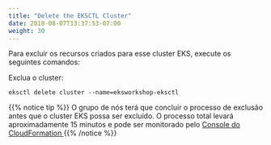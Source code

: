 ```yaml
---
title: "Delete the EKSCTL Cluster"
date: 2018-08-07T13:37:53-07:00
weight: 30
---
```


Para excluir os recursos criados para esse cluster EKS, execute os seguintes comandos:

Exclua o cluster:
```
eksctl delete cluster --name=eksworkshop-eksctl
```

{{% notice tip %}}
O grupo de nós terá que concluir o processo de exclusão antes que o cluster EKS possa ser excluído. O processo total levará aproximadamente 15 minutos e pode ser monitorado pelo
[Console do CloudFormation ](https://console.aws.amazon.com/cloudformation/home)
{{% /notice %}}
